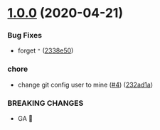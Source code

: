 # [1.0.0](https://github.com/masaki-koide/eslint-config-thai-soup/compare/v0.0.0...v1.0.0) (2020-04-21)


### Bug Fixes

* forget `"` ([2338e50](https://github.com/masaki-koide/eslint-config-thai-soup/commit/2338e503710b205c26d750f323c2b929af6d8c88))


### chore

* change git config user to mine ([#4](https://github.com/masaki-koide/eslint-config-thai-soup/issues/4)) ([232ad1a](https://github.com/masaki-koide/eslint-config-thai-soup/commit/232ad1ab399a74ed462d9b09c5f7c554e4ee7439))


### BREAKING CHANGES

* GA :tada:



